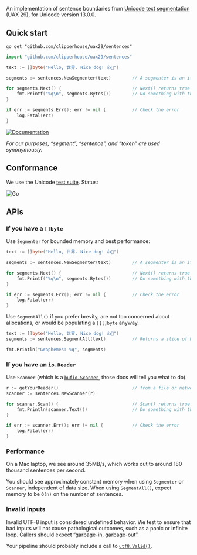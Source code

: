 An implementation of sentence boundaries from [Unicode text segmentation](https://unicode.org/reports/tr29/#Sentence_Boundaries) (UAX 29), for Unicode version 13.0.0.

## Quick start

```
go get "github.com/clipperhouse/uax29/sentences"
```

```go
import "github.com/clipperhouse/uax29/sentences"

text := []byte("Hello, 世界. Nice dog! 👍🐶")

segments := sentences.NewSegmenter(text)        // A segmenter is an iterator over the sentences

for segments.Next() {                           // Next() returns true until end of data or error
	fmt.Printf("%q\n", segments.Bytes())        // Do something with the current sentence
}

if err := segments.Err(); err != nil {          // Check the error
	log.Fatal(err)
}
```

[![Documentation](https://pkg.go.dev/badge/github.com/clipperhouse/uax29/sentences.svg)](https://pkg.go.dev/github.com/clipperhouse/uax29/sentences)

_For our purposes, “segment”, “sentence”, and “token” are used synonymously._

## Conformance

We use the Unicode [test suite](https://unicode.org/reports/tr41/tr41-26.html#Tests29). Status:

![Go](https://github.com/clipperhouse/uax29/workflows/Go/badge.svg)

## APIs

### If you have a `[]byte`

Use `Segmenter` for bounded memory and best performance:

```go
text := []byte("Hello, 世界. Nice dog! 👍🐶")

segments := sentences.NewSegmenter(text)        // A segmenter is an iterator over the sentences

for segments.Next() {                           // Next() returns true until end of data or error
	fmt.Printf("%q\n", segments.Bytes())        // Do something with the current sentence
}

if err := segments.Err(); err != nil {          // Check the error
	log.Fatal(err)
}
```

Use `SegmentAll()` if you prefer brevity, are not too concerned about allocations, or would be populating a `[][]byte` anyway.

```go
text := []byte("Hello, 世界. Nice dog! 👍🐶")
segments := sentences.SegmentAll(text)          // Returns a slice of byte slices; each slice is a sentence

fmt.Println("Graphemes: %q", segments)
```

### If you have an `io.Reader`

Use `Scanner` (which is a [`bufio.Scanner`](https://pkg.go.dev/bufio#Scanner), those docs will tell you what to do).

```go
r := getYourReader()                            // from a file or network maybe
scanner := sentences.NewScanner(r)

for scanner.Scan() {                            // Scan() returns true until error or EOF
	fmt.Println(scanner.Text())                 // Do something with the current sentence
}

if err := scanner.Err(); err != nil {           // Check the error
	log.Fatal(err)
}
```

### Performance

On a Mac laptop, we see around 35MB/s, which works out to around 180 thousand sentences per second.

You should see approximately constant memory when using `Segmenter` or `Scanner`, independent of data size. When using `SegmentAll()`, expect memory to be `O(n)` on the number of sentences.

### Invalid inputs

Invalid UTF-8 input is considered undefined behavior. We test to ensure that bad inputs will not cause pathological outcomes, such as a panic or infinite loop. Callers should expect “garbage-in, garbage-out”.

Your pipeline should probably include a call to [`utf8.Valid()`](https://pkg.go.dev/unicode/utf8#Valid).
